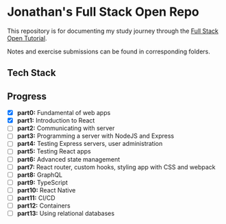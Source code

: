 # Jonathan's Full Stack Open Repo
This repository is for documenting my study journey through the [Full Stack Open Tutorial](https://fullstackopen.com/en/).

Notes and exercise submissions can be found in corresponding folders.

## Tech Stack

## Progress

- [x] **part0:** Fundamental of web apps
- [x] **part1:** Introduction to React
- [ ] **part2:** Communicating with server
- [ ] **part3:** Programming a server with NodeJS and Express
- [ ] **part4:** Testing Express servers, user administration
- [ ] **part5:** Testing React apps
- [ ] **part6:** Advanced state management
- [ ] **part7:** React router, custom hooks, styling app with CSS and webpack
- [ ] **part8:** GraphQL
- [ ] **part9:** TypeScript
- [ ] **part10:** React Native
- [ ] **part11:** CI/CD
- [ ] **part12:** Containers
- [ ] **part13:** Using relational databases